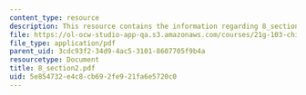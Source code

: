 ```yaml
---
content_type: resource
description: This resource contains the information regarding 8_section2.
file: https://ol-ocw-studio-app-qa.s3.amazonaws.com/courses/21g-103-chinese-iii-regular-fall-2005/5e854732e4c8cb692fe921fa6e5720c0_MIT21G_103F05_8_2.pdf
file_type: application/pdf
parent_uid: 3cdc93f2-34d9-4ac5-3101-8607705f9b4a
resourcetype: Document
title: 8_section2.pdf
uid: 5e854732-e4c8-cb69-2fe9-21fa6e5720c0
---
```

